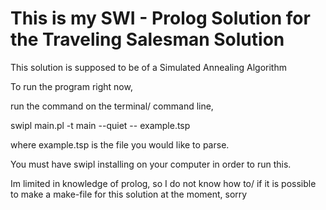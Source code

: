 # This is my SWI - Prolog Solution for the Traveling Salesman Solution

This solution is supposed to be of a Simulated Annealing Algorithm



To run the program right now, 

run the command on the terminal/ command line, 

 swipl  main.pl -t main --quiet -- example.tsp
 
 
where example.tsp is the file you would like to parse. 

You must have swipl installing on your computer in order to run this.


Im limited in knowledge of prolog, so I do not know how to/ if it is possible to make a make-file for this solution at the moment, sorry
